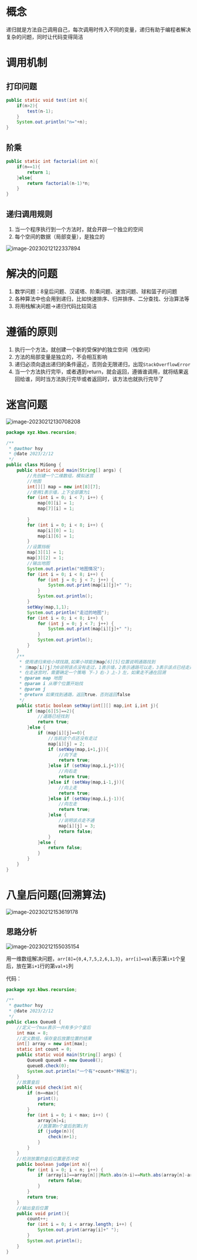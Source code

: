 # 概念

递归就是方法自己调用自己，每次调用时传入不同的变量，递归有助于编程者解决复杂的问题，同时让代码变得简洁

# 调用机制

## 打印问题

```java
public static void test(int n){
    if(n>2){
        test(n-1);
    }
    System.out.println("n="+n);
} 
```

## 阶乘

```java
public static int factorial(int n){
    if(n==1){
        return 1;
    }else{
        return factorial(n-1)*n;
    }
}
```

## 递归调用规则

1. 当一个程序执行到一个方法时，就会开辟一个独立的空间
2. 每个空间的数据（局部变量），是独立的

![image-20230212122337894](%E9%80%92%E5%BD%92.assets/image-20230212122337894.png)



# 解决的问题

1. 数学问题：8皇后问题、汉诺塔、阶乘问题、迷宫问题、球和篮子的问题
2. 各种算法中也会用到递归，比如快速排序、归并排序、二分查找、分治算法等
3. 将用栈解决问题->递归代码比较简洁

# 遵循的原则

1. 执行一个方法，就创建一个新的受保护的独立空间（栈空间）
2. 方法的局部变量是独立的，不会相互影响
3. 递归必须向退出递归的条件逼近，否则会无限递归，出现`StackOverflowError`
4. 当一个方法执行完毕，或者遇到return，就会返回，遵循谁调用，就将结果返回给谁，同时当方法执行完毕或者返回时，该方法也就执行完毕了



# 迷宫问题

![image-20230212130708208](%E9%80%92%E5%BD%92.assets/image-20230212130708208.png)

```java
package xyz.kbws.recursion;

/**
 * @author hsy
 * @date 2023/2/12
 */
public class MiGong {
    public static void main(String[] args) {
        //先创建一个二维数组，模拟迷宫
        //地图
        int[][] map = new int[8][7];
        //使用1表示墙，上下全部置为1
        for (int i = 0; i < 7; i++) {
            map[0][i] = 1;
            map[7][i] = 1;
            
        }
        for (int i = 0; i < 8; i++) {
            map[i][0] = 1;
            map[i][6] = 1;
        }
        //设置挡板
        map[3][1] = 1;
        map[3][2] = 1;
        //输出地图
        System.out.println("地图情况");
        for (int i = 0; i < 8; i++) {
            for (int j = 0; j < 7; j++) {
                System.out.print(map[i][j]+" ");
            }
            System.out.println();
        }
        setWay(map,1,1);
        System.out.println("走过的地图");
        for (int i = 0; i < 8; i++) {
            for (int j = 0; j < 7; j++) {
                System.out.print(map[i][j]+" ");
            }
            System.out.println();
        }
    }
    /**
     * 使用递归来给小球找路,如果小球能到map[6][5]位置说明通路找到
     * 当map[i][j]为0说明该点没有走过，1表示墙，2表示通路可以走，3表示该点已经走过，但是走不通
     * 在走迷宫时，需要确定一个策略 下-》右-》上-》左，如果走不通在回溯
     * @param map 地图
     * @param i 从哪个位置开始找
     * @param j
     * @return 如果找到通路，返回true，否则返回false
     */
    public static boolean setWay(int[][] map,int i,int j){
        if (map[6][5]==2){
            //道路已经找到
            return true;
        }else {
            if (map[i][j]==0){
                //当前这个点还没有走过
                map[i][j] = 2;
                if (setWay(map,i+1,j)){
                    //向下走
                    return true;
                }else if (setWay(map,i,j+1)){
                    //向右走
                    return true;
                }else if (setWay(map,i-1,j)){
                    //向上走
                    return true;
                }else if (setWay(map,i,j-1)){
                    //向左走
                    return true;
                }else {
                    //说明该点走不通
                    map[i][j] = 3;
                    return false;
                }
            }else {
                return false;
            }
        }
    }
}
```







# 八皇后问题(回溯算法)

![image-20230212153619178](%E9%80%92%E5%BD%92.assets/image-20230212153619178.png)

## 思路分析

![image-20230212155035154](%E9%80%92%E5%BD%92.assets/image-20230212155035154.png)

用一维数组解决问题，`arr[8]={0,4,7,5,2,6,1,3}`，`arr[i]=val`表示第`i+1`个皇后，放在第`i+1`行的第`val+1`列

代码：

```java
package xyz.kbws.recursion;

/**
 * @author hsy
 * @date 2023/2/12
 */
public class Queue8 {
    //定义一个max表示一共有多少个皇后
    int max = 8;
    //定义数组，保存皇后放置位置的结果
    int[] array = new int[max];
    static int count = 0;
    public static void main(String[] args) {
        Queue8 queue8 = new Queue8();
        queue8.check(0);
        System.out.println("一个有"+count+"种解法");
    }
    //放置皇后
    public void check(int n){
        if (n==max){
            print();
            return;
        }
        for (int i = 0; i < max; i++) {
            array[n]=i;
            //放置第n个皇后到第i列
            if (judge(n)){
                check(n+1);
            }
        }
    }
    //检测放置的皇后位置是否冲突
    public boolean judge(int n){
        for (int i = 0; i < n; i++) {
            if (array[i]==array[n]||Math.abs(n-i)==Math.abs(array[n]-array[i])){
                return false;
            }
        }
        return true;
    }
    //输出皇后位置
    public void print(){
        count++;
        for (int i = 0; i < array.length; i++) {
            System.out.print(array[i]+" ");
        }
        System.out.println();
    }
}
```




